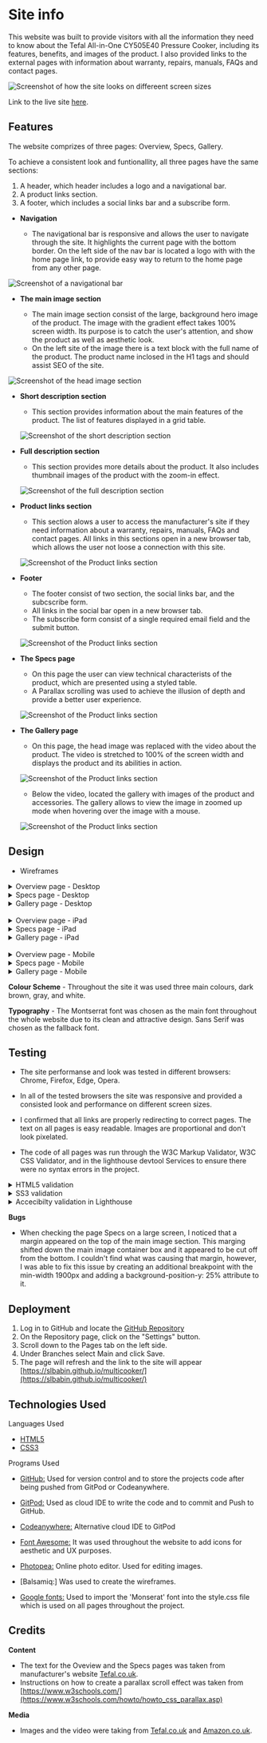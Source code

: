 # Site info

This website was built to provide visitors with all the information they need to know about the Tefal All-in-One CY505E40 Pressure Cooker, including its features, benefits, and images of the product. I also provided links to the external pages with information about warranty, repairs, manuals, FAQs and contact pages.

![Screenshot of how the site looks on differeent screen sizes](docs/responsive-screens.jpg)

Link to the live site [here](https://slbabin.github.io/multicooker/). 

## Features

The website comprizes of three pages: Overview, Specs, Gallery.

To achieve a consistent look and funtionallity, all three pages have the same sections:
1. A header, which header includes a logo and a navigational bar.
2. A product links section.
3. A footer, which includes a social links bar and a subscribe form.

- __Navigation__

    - The navigational bar is responsive and allows the user to navigate through the site. It highlights the current page with the bottom border. On the left side of the nav bar is located a logo with with the home page link, to provide easy way to return to the home page from any other page.

![Screenshot of a navigational bar](docs/navbar.jpg)


- __The main image section__

    - The main image section consist of the large, background hero image of the product. The image with the gradient effect takes 100% screen width. Its purpose is to catch the user's attention, and show the product as well as aesthetic look.
    - On the left site of the image there is a text block with the full name of the product. The product name inclosed in the H1 tags and should assist SEO of the site.

 ![Screenshot of the head image section](docs/head-image.jpg)



- __Short description section__

     - This section provides information about the main features of the product. The list of features displayed in a grid table.

     ![Screenshot of the short description section](docs/short-description-section.jpg)
  

 - __Full description section__

     - This section provides more details about the product. It also includes thumbnail images of the product with the zoom-in effect.

     ![Screenshot of the full description section](docs/full-description-section.jpg) 

- __Product links section__

     - This section alows a user to access the manufacturer's site if they need information about a warranty, repairs, manuals, FAQs and contact pages. All links in this sections open in a new browser tab, which allows the user not loose a connection with this site.

     ![Screenshot of the Product links section](docs/product-links.jpg)    

- __Footer__

     - The footer consist of two section, the social links bar, and the subcscribe form. 
     - All links in the social bar open in a new browser tab.
     - The subscribe form consist of a single required email field and the submit button.

     ![Screenshot of the Product links section](docs/footer.jpg)        


- __The Specs page__

     - On this page the user can view technical characterists of the product, which are presented using a styled table. 
     - A Parallax scrolling was used to achieve the illusion of depth and provide a better user experience.

     ![Screenshot of the Product links section](docs/specs.jpg)  

- __The Gallery page__

     - On this page, the head image was replaced with the video about the product. The video is stretched to 100% of the screen width and displays the product and its abilities in action. 

     ![Screenshot of the Product links section](docs/gallery-video.jpg) 

     - Below the video, located the gallery with images of the product and accessories. The gallery allows to view the image in zoomed up mode when hovering over the image with a mouse. 
     
     ![Screenshot of the Product links section](docs/gallery.jpg)  

## Design

- Wireframes
<details>
<summary>Overview page - Desktop</summary>
<img src="docs/desktop-overview.png">
</details>
<details>
<summary>Specs page - Desktop</summary>
<img src="docs/deskop-specs.png">
</details>
<details>
<summary>Gallery page - Desktop</summary>
<img src="docs/deskop-gallery.png">
</details>
<br>
<details>
<summary>Overview page - iPad</summary>
<img src="docs/ipad-overview.png">
</details>
<details>
<summary>Specs page - iPad</summary>
<img src="docs/ipad-specs.png">
</details>
<details>
<summary>Gallery page - iPad</summary>
<img src="docs/ipad-specs.png">
</details>
<br>
<details>
<summary>Overview page - Mobile</summary>
<img src="docs/mobile-overview.png">
</details>
<details>
<summary>Specs page - Mobile</summary>
<img src="docs/mobile-specs.png">
</details>
<details>
<summary>Gallery page - Mobile</summary>
<img src="docs/mobile-gallery.png">
</details>

__Colour Scheme__
    - Throughout the site it was used three main colours, dark brown, gray, and white.

__Typography__
    - The Montserrat font was chosen as the main font throughout the whole website due to its clean and attractive design. Sans Serif  was chosen as the fallback font.

## Testing

- The site performanse and look was tested in different browsers: Chrome, Firefox, Edge, Opera. 
- In all of the tested browsers the site was responsive and provided a consisted look and performance on different screen sizes.
- I confirmed that all links are properly redirecting to correct pages. The text on all pages is easy readable.  Images are proportional and don't look pixelated.

- The code of all pages was run through the W3C Markup Validator, W3C CSS Validator, and in the lighthouse devtool Services to ensure there were no syntax errors in the project.

<details>
<summary>HTML5 validation</summary>
<img src="docs/w3c-html-validation.jpg">
</details>
<details>
<summary>SS3 validation</summary>
<img src="docs/w3c-css-validation.png">
</details>
<details>
<summary>Accecibilty validation in Lighthouse</summary>
<img src="docs/lighthouse.png">
</details>

__Bugs__

- When checking the page Specs on a large screen, I  noticed that a margin appeared on the top of the main image section. This marging shifted down the main image container box and it appeared to be cut off from the bottom. I couldn't find what was causing that margin, however, I was able to fix
 this issue by creating an additional breakpoint with the min-width 1900px and adding a background-position-y: 25% attribute to it. 


## Deployment
1. Log in to GitHub and locate the [GitHub Repository](https://github.com/)
2. On the Repository page, click on the "Settings" button.
3. Scroll down to the Pages tab on the left side.
4. Under Branches select Main and click Save.
5. The page will refresh and the link to the site will appear [https://slbabin.github.io/multicooker/](https://slbabin.github.io/multicooker/)


## Technologies Used
Languages Used
- [HTML5](https://en.wikipedia.org/wiki/HTML5)
- [CSS3](https://en.wikipedia.org/wiki/Cascading_Style_Sheets)

 Programs Used
 - [GitHub:](https://github.com/) Used for version control and to store the projects code after being pushed from GitPod or Codeanywhere.

  - [GitPod:](https://gitpod.io/) Used as cloud IDE to write the code and to commit and Push to GitHub.
  - [Codeanywhere:](https://codeanywhere.com/) Alternative cloud IDE to GitPod
  - [Font Awesome:](https://fontawesome.com/) It was used throughout the website to add icons for aesthetic and UX purposes.
  - [Photopea:](https://www.photopea.com/) Online photo editor. Used for editing images.
  - [Balsamiq:] Was used to create the wireframes.
  - [Google fonts:](https://fonts.google.com/) Used to import the 'Monserat' font into the style.css file which is used on all pages throughout the project.


## Credits
__Content__
 - The text for the Oveview and the Specs pages was taken from manufacturer's website [Tefal.co.uk](https://www.tefal.co.uk/Cooking-appliances/Pressure-Cookers/Pressure-Cookers/Tefal-All-in-One-CY505-Pressure-Cooker-%E2%80%93-6L-Black-%26-Stainless-Steel-/p/7211003272?scc=pressure-cookers-cat).
 - Instructions on how to create a parallax scroll effect was taken from [https://www.w3schools.com/](https://www.w3schools.com/howto/howto_css_parallax.asp)

__Media__
- Images and the video were taking from [Tefal.co.uk](https://www.tefal.co.uk/Cooking-appliances/Pressure-Cookers/Pressure-Cookers/Tefal-All-in-One-CY505-Pressure-Cooker-%E2%80%93-6L-Black-%26-Stainless-Steel-/p/7211003272?scc=pressure-cookers-cat) and [Amazon.co.uk](https://www.amazon.co.uk/Tefal-CY505E40-Electric-Pressure-Stainless/dp/B07C1MPN1S).
